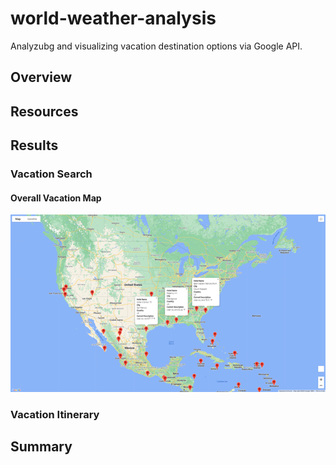 # world-weather-analysis
Analyzubg and visualizing vacation destination options via Google API. 

## Overview

## Resources

## Results
### Vacation Search
#### Overall Vacation Map
![WeatherPy Vacation Map](Vacation_Search/WeatherPy_vacation_map.png)
### Vacation Itinerary

## Summary